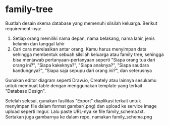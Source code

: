 # family-tree

Buatlah desain skema database yang memenuhi silsilah keluarga. Berikut requirement-nya:

1. Setiap orang memiliki nama depan, nama belakang, nama lahir, jenis kelamin dan tanggal lahir
2. Cari cara merelasikan antar orang. Kamu harus menyimpan data sehingga membentuk sebuah silsilah keluarga atau family tree, sehingga bisa menjawab pertanyaan-pertanyaan seperti "Siapa orang tua dari orang ini?", "Siapa kakeknya?", "Siapa anaknya?", "Siapa saudara kandungnya?", "Siapa saja sepupu dari orang ini?", dan seterusnya

Gunakan editor diagram seperti Draw.io, Creately atau lainnya sesukamu untuk membuat table dengan menggunakan template yang terkait "Database Design".

Setelah selesai, gunakan fasilitas "Export" diaplikasi terkait untuk menyimpan file dalam format gambar(.png) dan upload ke service image upload seperti Imgur. Lalu paste URL-nya ke file family_schema.txt. Sertakan juga gambarnya ke dalam repo, namakan family_schema.png
